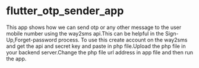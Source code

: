 # flutter_otp_sender_app
 This app shows how we can send otp or any other message to the user mobile number using the way2sms api.This can be helpful in the Sign-Up,Forget-password process. To use this create account on the way2sms and get the api and secret key and paste in php file.Upload the php file in your backend server.Change the php file url address in app file and then run the app.

